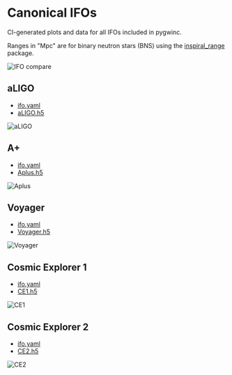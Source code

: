 # Canonical IFOs

CI-generated plots and data for all IFOs included in pygwinc.

Ranges in "Mpc" are for binary neutron stars (BNS) using the
[inspiral_range](gwinc/inspiral-range>) package.

![IFO compare](https://gwinc.docs.ligo.org/pygwinc/ifo/all_compare.png)


## aLIGO

* [ifo.yaml](gwinc/ifo/aLIGO/ifo.yaml)
* [aLIGO.h5](https://gwinc.docs.ligo.org/pygwinc/ifo/aLIGO.h5)

![aLIGO](https://gwinc.docs.ligo.org/pygwinc/ifo/aLIGO.png)


## A+

* [ifo.yaml](gwinc/ifo/Aplus/ifo.yaml)
* [Aplus.h5](https://gwinc.docs.ligo.org/pygwinc/ifo/Aplus.h5)

![Aplus](https://gwinc.docs.ligo.org/pygwinc/ifo/Aplus.png)


## Voyager

* [ifo.yaml](gwinc/ifo/Voyager/ifo.yaml)
* [Voyager.h5](https://gwinc.docs.ligo.org/pygwinc/ifo/Voyager.h5)

![Voyager](https://gwinc.docs.ligo.org/pygwinc/ifo/Voyager.png)


## Cosmic Explorer 1

* [ifo.yaml](gwinc/ifo/CE1/ifo.yaml)
* [CE1.h5](https://gwinc.docs.ligo.org/pygwinc/ifo/CE1.h5)

![CE1](https://gwinc.docs.ligo.org/pygwinc/ifo/CE1.png)


## Cosmic Explorer 2

* [ifo.yaml](gwinc/ifo/CE2/ifo.yaml)
* [CE2.h5](https://gwinc.docs.ligo.org/pygwinc/ifo/CE2.h5)

![CE2](https://gwinc.docs.ligo.org/pygwinc/ifo/CE2.png)
